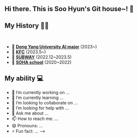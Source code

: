### <h2> Hi there. This is Soo Hyun's Git house~! 👋 </h2>


   ### <h2> My History  🙋‍♀️</h2><br/>
   - :robot: [**Dong Yang University AI major**](https://www.dongyang.ac.kr/sites/dmu_23259/index.do)   (2023~)
   - :hamburger: [**KFC**](https://www.kfckorea.com/)    (2023.5~)
   - :sandwich: [**SUBWAY**](https://www.subway.co.kr/)    (2022.12~2023.5)
   - :school: [**SOHA school**](https://soha.hs.kr/home/index.do)   (2020~2022)

   ### <h2> My ability 💻</h2>

- 🔭 I’m currently working on ...
- 🌱 I’m currently learning ...
- 👯 I’m looking to collaborate on ...
- 🤔 I’m looking for help with ...
- 💬 Ask me about ...
- 📫 How to reach me: ...
- 😄 Pronouns: ...
- ⚡ Fun fact: ...
-->
